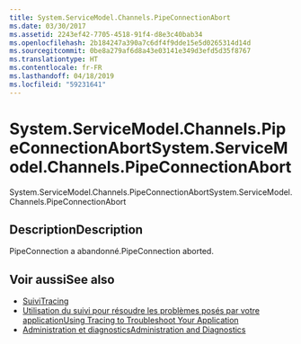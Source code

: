 ```yaml
---
title: System.ServiceModel.Channels.PipeConnectionAbort
ms.date: 03/30/2017
ms.assetid: 2243ef42-7705-4518-91f4-d8e3c40bab34
ms.openlocfilehash: 2b184247a390a7c6df4f9dde15e5d0265314d14d
ms.sourcegitcommit: 0be8a279af6d8a43e03141e349d3efd5d35f8767
ms.translationtype: HT
ms.contentlocale: fr-FR
ms.lasthandoff: 04/18/2019
ms.locfileid: "59231641"
---
```

# <a name="systemservicemodelchannelspipeconnectionabort"></a><span data-ttu-id="2ddb7-102">System.ServiceModel.Channels.PipeConnectionAbort</span><span class="sxs-lookup"><span data-stu-id="2ddb7-102">System.ServiceModel.Channels.PipeConnectionAbort</span></span>
<span data-ttu-id="2ddb7-103">System.ServiceModel.Channels.PipeConnectionAbort</span><span class="sxs-lookup"><span data-stu-id="2ddb7-103">System.ServiceModel.Channels.PipeConnectionAbort</span></span>  
  
## <a name="description"></a><span data-ttu-id="2ddb7-104">Description</span><span class="sxs-lookup"><span data-stu-id="2ddb7-104">Description</span></span>  
 <span data-ttu-id="2ddb7-105">PipeConnection a abandonné.</span><span class="sxs-lookup"><span data-stu-id="2ddb7-105">PipeConnection aborted.</span></span>  
  
## <a name="see-also"></a><span data-ttu-id="2ddb7-106">Voir aussi</span><span class="sxs-lookup"><span data-stu-id="2ddb7-106">See also</span></span>

- [<span data-ttu-id="2ddb7-107">Suivi</span><span class="sxs-lookup"><span data-stu-id="2ddb7-107">Tracing</span></span>](../../../../../docs/framework/wcf/diagnostics/tracing/index.md)
- [<span data-ttu-id="2ddb7-108">Utilisation du suivi pour résoudre les problèmes posés par votre application</span><span class="sxs-lookup"><span data-stu-id="2ddb7-108">Using Tracing to Troubleshoot Your Application</span></span>](../../../../../docs/framework/wcf/diagnostics/tracing/using-tracing-to-troubleshoot-your-application.md)
- [<span data-ttu-id="2ddb7-109">Administration et diagnostics</span><span class="sxs-lookup"><span data-stu-id="2ddb7-109">Administration and Diagnostics</span></span>](../../../../../docs/framework/wcf/diagnostics/index.md)
